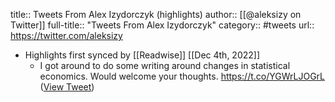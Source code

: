 title:: Tweets From Alex Izydorczyk (highlights)
author:: [[@aleksizy on Twitter]]
full-title:: "Tweets From Alex Izydorczyk"
category:: #tweets
url:: https://twitter.com/aleksizy

- Highlights first synced by [[Readwise]] [[Dec 4th, 2022]]
	- I got around to do some writing around changes in statistical economics. Would welcome your thoughts. https://t.co/YGWrLJOGrL ([View Tweet](https://twitter.com/aleksizy/status/1493005532319395840))